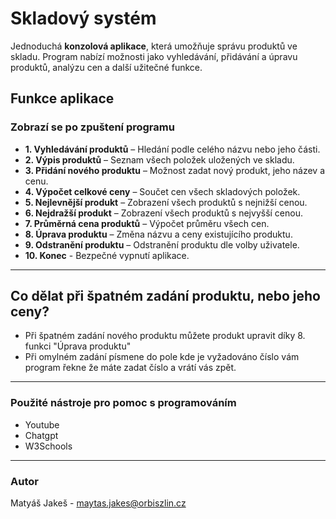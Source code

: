 # Skladový systém  

Jednoduchá **konzolová aplikace**, která umožňuje správu produktů ve skladu. Program nabízí možnosti jako vyhledávání, přidávání a úpravu produktů, analýzu cen a další užitečné funkce.  

## Funkce aplikace
### Zobrazí se po zpuštení programu
- **1. Vyhledávání produktů** – Hledání podle celého názvu nebo jeho části.  
- **2. Výpis produktů** – Seznam všech položek uložených ve skladu.  
- **3. Přidání nového produktu** – Možnost zadat nový produkt, jeho název a cenu.  
- **4. Výpočet celkové ceny** – Součet cen všech skladových položek.  
- **5. Nejlevnější produkt** – Zobrazení všech produktů s nejnižší cenou.  
- **6. Nejdražší produkt** – Zobrazení všech produktů s nejvyšší cenou.  
- **7. Průměrná cena produktů** – Výpočet průměru všech cen.  
- **8. Úprava produktu** – Změna názvu a ceny existujícího produktu.  
- **9. Odstranění produktu** – Odstranění produktu dle volby uživatele.
- **10. Konec** - Bezpečné vypnutí aplikace. 
---
## Co dělat při špatném zadání produktu, nebo jeho ceny?

- Při špatném zadání nového produktu můžete produkt upravit díky 8. funkci "Úprava produktu"
- Při omylném zadání písmene do pole kde je vyžadováno číslo vám program řekne že máte zadat číslo a vrátí vás zpět.

---
### Použité nástroje pro pomoc s programováním
- Youtube
- Chatgpt
- W3Schools
---
### Autor
Matyáš Jakeš - maytas.jakes@orbiszlin.cz





